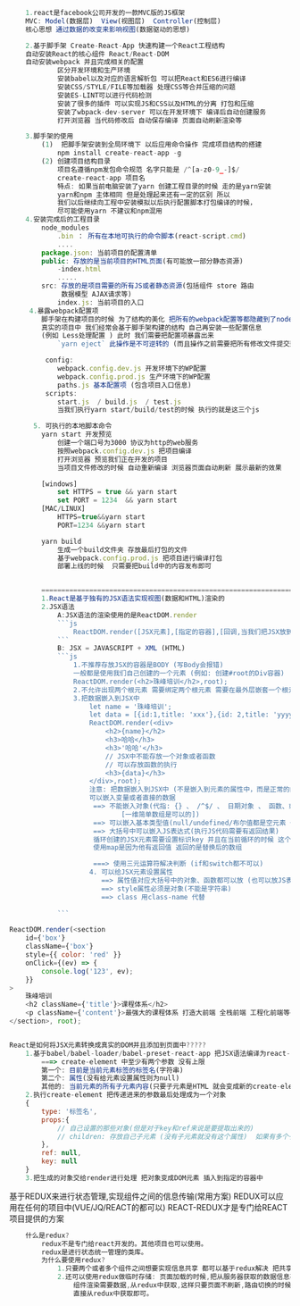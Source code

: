 ```js
    1.react是facebook公司开发的一款MVC版的JS框架
    MVC: Model(数据层)  View(视图层)  Controller(控制层)
    核心思想 通过数据的改变来影响视图(数据驱动的思想)

    2.基于脚手架 Create-React-App 快速构建一个React工程结构
    自动安装React的核心组件 React/React-DOM
    自动安装webpack 并且完成相关的配置
            区分开发环境和生产环境
            安装babel以及对应的语言解析包 可以把React和ES6进行编译
            安装CSS/STYLE/FILE等加载器 处理CSS等合并压缩的问题
            安装ES-LINT可以进行代码检测
            安装了很多的插件 可以实现JS和CSS以及HTML的分离 打包和压缩
            安装了wbpack-dev-server 可以在开发环境下 编译后自动创建服务
            打开浏览器 当代码修改后 自动保存编译 页面自动刷新渲染等

    3.脚手架的使用
        (1)  把脚手架安装到全局环境下 以后应用命令操作 完成项目结构的搭建
            npm install create-react-app -g
        (2) 创建项目结构目录
            项目名遵循npm发包命令规范 名字只能是 /^[a-z0-9_-]$/
            create-react-app 项目名
            特点: 如果当前电脑安装了yarn 创建工程目录的时候 走的是yarn安装
            yarn和npm 主体相同 但是处理起来还有一定的区别 所以
            我们以后继续向工程中安装模拟以后执行配置脚本打包编译的时候，
            尽可能使用yarn 不建议和npm混用
    4.安装完成后的工程目录
        node_modules
            .bin ： 所有在本地可执行的命令脚本(react-script.cmd)
            ....
        package.json: 当前项目的配置清单
        public: 存放的是当前项目的HTML页面(有可能放一部分静态资源)
            -index.html
            .....
        src: 存放的是项目需要的所有JS或者静态资源(包括组件 store 路由
             数据模型 AJAX请求等)
            index.js: 当前项目的入口
     4.暴露webpack配置项
        脚手架在构建项目的时候 为了结构的美化 把所有的webpack配置等都隐藏到了node_modules下  (react-script中)
        真实的项目中 我们经常会基于脚手架构建的结构 自己再安装一些配置信息
        (例如 Less处理配置 ) 此时 我们需要把配置项暴露出来
            `yarn eject` 此操作是不可逆转的 (而且操作之前需要把所有修改文件提交到仓库中)

         config:
            webpack.config.dev.js 开发环境下的WP配置
            webpack.config.prod.js 生产环境下的WP配置
            paths.js 基本配置项 (包含项目入口信息)
         scripts:
            start.js  / build.js  / test.js
            当我们执行yarn start/build/test的时候 执行的就是这三个js

      5. 可执行的本地脚本命令
        yarn start 开发预览
            创建一个端口号为3000 协议为http的web服务
            按照webpack.config.dev.js 把项目编译
            打开浏览器 预览我们正在开发的项目
            当项目文件修改的时候 自动重新编译 浏览器页面自动刷新 展示最新的效果

        [windows]
            set HTTPS = true && yarn start
            set PORT = 1234  && yarn start
        [MAC/LINUX]
            HTTPS=true&&yarn start
            PORT=1234 &&yarn start

        yarn build
            生成一个build文件夹 存放最后打包的文件
            基于webpack.config.prod.js 把项目进行编译打包
            部署上线的时候  只需要把build中的内容发布即可


        ============================================================================================
        1.React是基于独有的JSX语法实现视图(数据和HTML)渲染的
        2.JSX语法
            A:JSX语法的渲染使用的是ReactDOM.render
            ```js
                ReactDOM.render([JSX元素],[指定的容器],[回调,当我们把JSX放到指定的容器中，触发执行的函数]);
            ```
            B: JSX = JAVASCRIPT + XML (HTML)
            ```js
                1.不推荐存放JSX的容器是BODY (写Body会报错)
                一般都是使用我们自己创建的一个元素 (例如: 创建#root的Div容器)
                ReactDOM.render(<h2>珠峰培训</h2>,root);
                2.不允许出现两个根元素 需要绑定两个根元素 需要在最外层嵌套一个根元素
                3.把数据嵌入到JSX中
                    let name = '珠峰培训';
                    let data = [{id:1,title: 'xxx'},{id: 2,title: 'yyyy'}];
                    ReactDOM.render(<div>
                        <h2>{name}</h2>
                        <h3>哈哈</h3>
                        <h3>'哈哈'</h3>
                        // JSX中不能存放一个对象或者函数
                        // 可以存放函数的执行
                        <h3>{data}</h3>
                    </div>,root);
                    注意: 把数据嵌入到JSX中 (不是嵌入到元素的属性中，而是正常的内容中)
                    可以嵌入变量或者直接的数据
                     ==> 不能嵌入对象(代指: {} 、 /^$/ 、 日期对象 、 函数、或者数组中的某一项是前面的也不行
                            [一维简单数组是可以的])
                     ==> 可以嵌入基本类型值(null/undefined/布尔值都是空元素 也就是不显示任何内容的值)
                     ==> 大括号中可以嵌入JS表达式(执行JS代码需要有返回结果)
                     循环创建的JSX元素需要设置标识key 并且在当前循环的时候 这个key是唯一的
                     使用map是因为他有返回值 返回的是替换后的数组

                     ===> 使用三元运算符解决判断 (if和switch都不可以)
                    4. 可以给JSX元素设置属性
                       ==> 属性值对应大括号中的对象、函数都可以放 (也可以放JS表达式)
                       ==> style属性必须是对象(不能是字符串)
                       ==> class 用class-name 代替
                        
            ```

```

```js
ReactDOM.render(<section
    id={'box'}
    className={'box'}
    style={{ color: 'red' }}
    onClick={(ev) => {
        console.log('123', ev);
    }}
>
    珠峰培训
    <h2 className={'title'}>课程体系</h2>
    <p className={'content'}>最强大的课程体系 打造大前端 全栈前端 工程化前端等</p>
</section>, root);


React是如何将JSX元素转换成真实的DOM并且添加到页面中?????
    1.基于babel/babel-loader/babel-preset-react-app 把JSX语法编译为react-create-element这种模式
        ===> create-element 中至少有两个参数 没有上限
        第一个: 目前是当前元素标签的标签名(字符串)
        第二个: 属性(没有给元素设置属性则为null)
        其他的: 当前元素的所有子元素内容(只要子元素是HTML 就会变成新的create-element)
    2.执行create-element 把传递进来的参数最后处理成为一个对象
    {
        type: '标签名',
        props:{
            // 自己设置的那些对象(但是对于key和ref来说是要提取出来的)
            // children: 存放自己子元素 (没有子元素就没有这个属性)  如果有多个子元素 就以数组的形式存储信息
        },
        ref: null,
        key: null
    }
    3.把生成的对象交给render进行处理 把对象变成DOM元素 插入到指定的容器中
```

基于REDUX来进行状态管理,实现组件之间的信息传输(常用方案)
    REDUX可以应用在任何的项目中(VUE/JQ/REACT的都可以) REACT-REDUX才是专门给REACT项目提供的方案

```js
    什么是redux?
        redux不是专门给react开发的。其他项目也可以使用。
        redux是进行状态统一管理的类库。
        为什么要使用redux?
            1.只要两个或者多个组件之间想要实现信息共享 都可以基于redux解决 把共享的信息存储到redux容器中进行管理
            2.还可以使用redux做临时存储: 页面加载的时候,把从服务器获取的数据信息存储到redux中,
                组件渲染需要数据,从redux中获取,这样只要页面不刷新,路由切换的时候,再次渲染组件不需要重新产品能够服务器拉取数据。
                直接从redux中获取即可。
```


